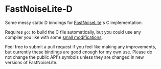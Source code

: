 # FastNoiseLite-D
Some messy static D bindings for [FastNoiseLite](https://github.com/Auburn/FastNoiseLite)'s C implementation.

Requires `gcc` to build the C file automatically, but you could use any compiler you like with some [small modifications](https://github.com/ichordev/FastNoiseLite-D/blob/136feb56e359f6daa59d8f2033c8ebdf46c477cc/dub.json#L20).

Feel free to submit a pull request if you feel like making any improvements, but currently these bindings are good enough for my own use. Please do not change the public API's symbols unless they are changed in new versions of FastNoiseLite.
